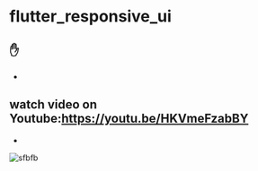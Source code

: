 # flutter_responsive_ui

✋
-
-
watch video on Youtube:https://youtu.be/HKVmeFzabBY
-
-
![sfbfb](https://user-images.githubusercontent.com/78899995/187718746-db7662d2-9c51-436b-a9de-9066a3b59845.jpg)
